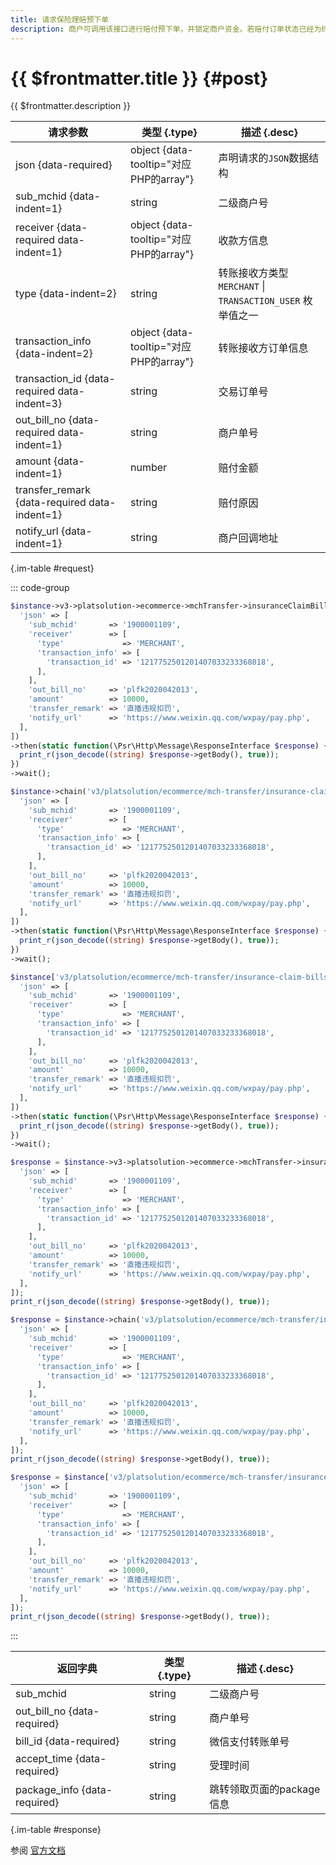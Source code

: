 ```yaml
---
title: 请求保险理赔预下单
description: 商户可调用该接口进行赔付预下单，并锁定商户资金。若赔付订单状态已经为终态（成功或关闭），接口将返回错误码。在预下单成功后，商户需携带接口返回的跳转参数，引导用户至微信内进行确认，用户确认后执行赔付。若预下单后超过24小时没有赔付成功，系统将自动关闭订单。订单赔付成功或者关闭时，系统将通过接口指定的商户回调地址通知赔付结果。
---
```


# {{ $frontmatter.title }} {#post}

{{ $frontmatter.description }}

| 请求参数 | 类型 {.type} | 描述 {.desc}
| --- | --- | ---
| json {data-required} | object {data-tooltip="对应PHP的array"} | 声明请求的`JSON`数据结构
| sub_mchid {data-indent=1} | string | 二级商户号
| receiver {data-required data-indent=1} | object {data-tooltip="对应PHP的array"} | 收款方信息
| type {data-indent=2} | string | 转账接收方类型<br/>`MERCHANT` \| `TRANSACTION_USER` 枚举值之一
| transaction_info {data-indent=2} | object {data-tooltip="对应PHP的array"} | 转账接收方订单信息
| transaction_id {data-required data-indent=3} | string | 交易订单号
| out_bill_no {data-required data-indent=1} | string | 商户单号
| amount {data-indent=1} | number | 赔付金额
| transfer_remark {data-required data-indent=1} | string | 赔付原因
| notify_url {data-indent=1} | string | 商户回调地址

{.im-table #request}

::: code-group

```php [异步纯链式]
$instance->v3->platsolution->ecommerce->mchTransfer->insuranceClaimBills->preTransfer->postAsync([
  'json' => [
    'sub_mchid'       => '1900001109',
    'receiver'        => [
      'type'             => 'MERCHANT',
      'transaction_info' => [
        'transaction_id' => '1217752501201407033233368018',
      ],
    ],
    'out_bill_no'     => 'plfk2020042013',
    'amount'          => 10000,
    'transfer_remark' => '直播违规扣罚',
    'notify_url'      => 'https://www.weixin.qq.com/wxpay/pay.php',
  ],
])
->then(static function(\Psr\Http\Message\ResponseInterface $response) {
  print_r(json_decode((string) $response->getBody(), true));
})
->wait();
```

```php [异步声明式]
$instance->chain('v3/platsolution/ecommerce/mch-transfer/insurance-claim-bills/pre-transfer')->postAsync([
  'json' => [
    'sub_mchid'       => '1900001109',
    'receiver'        => [
      'type'             => 'MERCHANT',
      'transaction_info' => [
        'transaction_id' => '1217752501201407033233368018',
      ],
    ],
    'out_bill_no'     => 'plfk2020042013',
    'amount'          => 10000,
    'transfer_remark' => '直播违规扣罚',
    'notify_url'      => 'https://www.weixin.qq.com/wxpay/pay.php',
  ],
])
->then(static function(\Psr\Http\Message\ResponseInterface $response) {
  print_r(json_decode((string) $response->getBody(), true));
})
->wait();
```

```php [异步属性式]
$instance['v3/platsolution/ecommerce/mch-transfer/insurance-claim-bills/pre-transfer']->postAsync([
  'json' => [
    'sub_mchid'       => '1900001109',
    'receiver'        => [
      'type'             => 'MERCHANT',
      'transaction_info' => [
        'transaction_id' => '1217752501201407033233368018',
      ],
    ],
    'out_bill_no'     => 'plfk2020042013',
    'amount'          => 10000,
    'transfer_remark' => '直播违规扣罚',
    'notify_url'      => 'https://www.weixin.qq.com/wxpay/pay.php',
  ],
])
->then(static function(\Psr\Http\Message\ResponseInterface $response) {
  print_r(json_decode((string) $response->getBody(), true));
})
->wait();
```

```php [同步纯链式]
$response = $instance->v3->platsolution->ecommerce->mchTransfer->insuranceClaimBills->preTransfer->post([
  'json' => [
    'sub_mchid'       => '1900001109',
    'receiver'        => [
      'type'             => 'MERCHANT',
      'transaction_info' => [
        'transaction_id' => '1217752501201407033233368018',
      ],
    ],
    'out_bill_no'     => 'plfk2020042013',
    'amount'          => 10000,
    'transfer_remark' => '直播违规扣罚',
    'notify_url'      => 'https://www.weixin.qq.com/wxpay/pay.php',
  ],
]);
print_r(json_decode((string) $response->getBody(), true));
```

```php [同步声明式]
$response = $instance->chain('v3/platsolution/ecommerce/mch-transfer/insurance-claim-bills/pre-transfer')->post([
  'json' => [
    'sub_mchid'       => '1900001109',
    'receiver'        => [
      'type'             => 'MERCHANT',
      'transaction_info' => [
        'transaction_id' => '1217752501201407033233368018',
      ],
    ],
    'out_bill_no'     => 'plfk2020042013',
    'amount'          => 10000,
    'transfer_remark' => '直播违规扣罚',
    'notify_url'      => 'https://www.weixin.qq.com/wxpay/pay.php',
  ],
]);
print_r(json_decode((string) $response->getBody(), true));
```

```php [同步属性式]
$response = $instance['v3/platsolution/ecommerce/mch-transfer/insurance-claim-bills/pre-transfer']->post([
  'json' => [
    'sub_mchid'       => '1900001109',
    'receiver'        => [
      'type'             => 'MERCHANT',
      'transaction_info' => [
        'transaction_id' => '1217752501201407033233368018',
      ],
    ],
    'out_bill_no'     => 'plfk2020042013',
    'amount'          => 10000,
    'transfer_remark' => '直播违规扣罚',
    'notify_url'      => 'https://www.weixin.qq.com/wxpay/pay.php',
  ],
]);
print_r(json_decode((string) $response->getBody(), true));
```

:::

| 返回字典 | 类型 {.type} | 描述 {.desc}
| --- | --- | ---
| sub_mchid | string | 二级商户号
| out_bill_no {data-required} | string | 商户单号
| bill_id {data-required} | string | 微信支付转账单号
| accept_time {data-required} | string | 受理时间
| package_info {data-required} | string | 跳转领取页面的package信息

{.im-table #response}

参阅 [官方文档](https://pay.weixin.qq.com/doc/v3/partner/4013504185)
